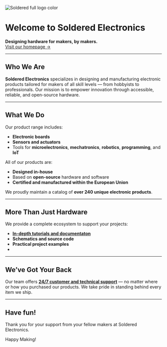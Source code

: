![Soldered full logo color](https://github.com/SolderedElectronics/.github/assets/12273484/b51a5933-86d7-4f28-a3a4-abd955d321b2)

# Welcome to Soldered Electronics

**Designing hardware for makers, by makers.**  
[Visit our homepage →](https://soldered.com)

---

## Who We Are

**Soldered Electronics** specializes in designing and manufacturing electronic products tailored for makers of all skill levels — from hobbyists to professionals. Our mission is to empower innovation through accessible, reliable, and open-source hardware.

---

## What We Do

Our product range includes:

- **Electronic boards**
- **Sensors and actuators**
- Tools for **microelectronics**, **mechatronics**, **robotics**, **programming**, and **IoT**

All of our products are:
- **Designed in-house**
- Based on **open-source** hardware and software
- **Certified and manufactured within the European Union**

We proudly maintain a catalog of **over 240 unique electronic products**.

---

## More Than Just Hardware

We provide a complete ecosystem to support your projects:

- **[In-depth tutorials and documentaton](https://soldered.com/documentation/)**
- **Schematics and source code**
- **Practical project examples**
- 
---

## We’ve Got Your Back

Our team offers **[24/7 customer and technical support](https://soldered.com/contact/)** — no matter where or how you purchased our products. We take pride in standing behind every item we ship.

---

## Have fun!

Thank you for your support from your fellow makers at Soldered Electronics.

Happy Making!
